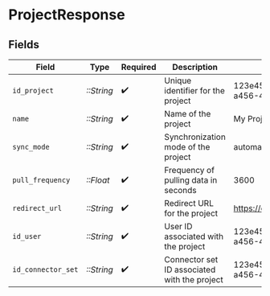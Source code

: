 # ProjectResponse


## Fields

| Field                                        | Type                                         | Required                                     | Description                                  | Example                                      |
| -------------------------------------------- | -------------------------------------------- | -------------------------------------------- | -------------------------------------------- | -------------------------------------------- |
| `id_project`                                 | *::String*                                   | :heavy_check_mark:                           | Unique identifier for the project            | 123e4567-e89b-12d3-a456-426614174000         |
| `name`                                       | *::String*                                   | :heavy_check_mark:                           | Name of the project                          | My Project                                   |
| `sync_mode`                                  | *::String*                                   | :heavy_check_mark:                           | Synchronization mode of the project          | automatic                                    |
| `pull_frequency`                             | *::Float*                                    | :heavy_check_mark:                           | Frequency of pulling data in seconds         | 3600                                         |
| `redirect_url`                               | *::String*                                   | :heavy_check_mark:                           | Redirect URL for the project                 | https://example.com/redirect                 |
| `id_user`                                    | *::String*                                   | :heavy_check_mark:                           | User ID associated with the project          | 123e4567-e89b-12d3-a456-426614174001         |
| `id_connector_set`                           | *::String*                                   | :heavy_check_mark:                           | Connector set ID associated with the project | 123e4567-e89b-12d3-a456-426614174002         |
